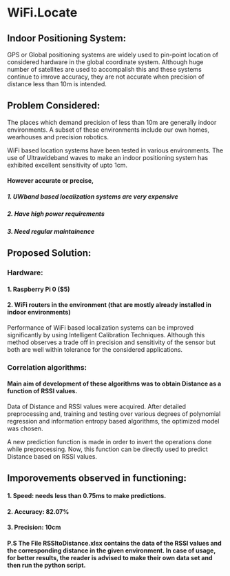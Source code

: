 # WiFi.Locate

## Indoor Positioning System:
GPS or Global positioning systems are widely used to pin-point location of considered hardware in the global coordinate system.
Although huge number of satellites are used to accompalish this and these systems continue to imrove accuracy, they are not accurate when precision of distance less than 10m is intended.

## Problem Considered:
The places which demand precision of less than 10m are generally indoor environments. A subset of these environments include our own homes, wearhouses and precision robotics.

WiFi based location systems have been tested in various environments. The use of Ultrawideband waves to make an indoor positioning system has exhibited excellent sensitivity of upto 1cm. 

#### However accurate or precise, 

##### 1. UWband based localization systems are very expensive 
##### 2. Have high power requirements
##### 3. Need regular maintainence

## Proposed Solution:

### Hardware:

#### 1. Raspberry Pi 0 ($5)
#### 2. WiFi routers in the environment (that are mostly already installed in indoor environments)
</b>
Performance of WiFi based localization systems can be improved significantly by using Intelligent Calibration Techniques. Although this method observes a trade off in precision and sensitivity of the sensor but both are well within tolerance for the considered applications.

### Correlation algorithms:
#### Main aim of development of these algorithms was to obtain Distance as a function of RSSI values.
Data of Distance and RSSI values were acquired.
After detailed preprocessing and, training and testing over various degrees of polynomial regression and information entropy based algorithms, the optimized model was chosen.

A new prediction function is made in order to invert the operations done while preprocessing. Now, this function can be directly used to predict Distance based on RSSI values. 

## Imporovements observed in functioning:
#### 1. Speed: needs less than 0.75ms to make predictions.
#### 2. Accuracy: 82.07%
#### 3. Precision: 10cm

#### P.S The File RSSItoDistance.xlsx contains the data of the RSSI values and the corresponding distance in the given environment. In case of usage, for better results, the reader is advised to make their own data set and then run the python script.  
